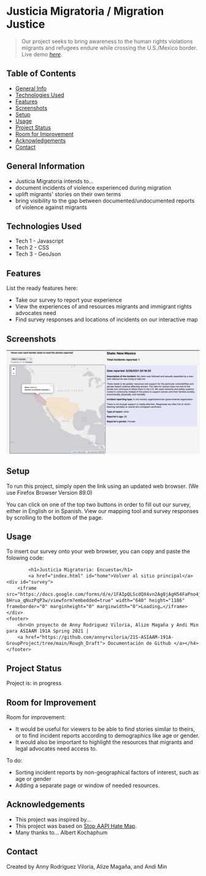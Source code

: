 # Justicia Migratoria / Migration Justice
> Our project seeks to bring awareness to the human rights violations migrants and refugees endure while crossing the U.S./Mexico border.
> Live demo [_here_](https://annyrviloria.github.io/21S-ASIAAM-191A-GroupProject/index.html). <!-- If you have the project hosted somewhere, include the link here. -->

## Table of Contents
* [General Info](#general-information)
* [Technologies Used](#technologies-used)
* [Features](#features)
* [Screenshots](#screenshots)
* [Setup](#setup)
* [Usage](#usage)
* [Project Status](#project-status)
* [Room for Improvement](#room-for-improvement)
* [Acknowledgements](#acknowledgements)
* [Contact](#contact)
<!-- * [License](#license) -->


## General Information
- Justicia Migratoria intends to...
- document incidents of violence experienced during migration
- uplift migrants' stories on their own terms
- bring visibility to the gap between documented/undocumented reports of violence against migrants
<!-- You don't have to answer all the questions - just the ones relevant to your project. -->


## Technologies Used
- Tech 1 - Javascript
- Tech 2 - CSS
- Tech 3 - GeoJson


## Features
List the ready features here:
- Take our survey to report your experience
- View the experiences of and resources migrants and immigrant rights advocates need
- Find survey responses and locations of incidents on our interactive map


## Screenshots
![Example screenshot](./screenshots/map_stories.png)
<!-- If you have screenshots you'd like to share, include them here. -->


## Setup
To run this project, simply open the link using an updated web browser. (We use Firefox Browser Version 89.0)

You can click on one of the top two buttons in order to fill out our survey, either in English or in Spanish.
View our mapping tool and survey responses by scrolling to the bottom of the page.


## Usage
To insert our survey onto your web browser, you can copy and paste the folowing code:

            <h1>Justicia Migratoria: Encuesta</h1> 
            <a href="index.html" id="home">Volver al sitio principal</a>
    <div id="survey">
        <iframe src="https://docs.google.com/forms/d/e/1FAIpQLScdQX4vn2Ag8jAgH54FaPno4jZRMnPnMw-bHrua_qNuzPqP3w/viewform?embedded=true" width="640" height="1186" frameborder="0" marginheight="0" marginwidth="0">Loading…</iframe>    </div>
    <footer>  
        <br>Un proyecto de Anny Rodriguez Viloria, Alize Magaña y Andi Min para ASIAAM 191A Spring 2021 |
        <a href="https://github.com/annyrviloria/21S-ASIAAM-191A-GroupProject/tree/main/Rough_Draft"> Documentación de Github </a></h4>
    </footer> 


## Project Status
Project is: in progress


## Room for Improvement


Room for improvement:
- It would be useful for viewers to be able to find stories similar to theirs, or to find incident reports according to demographics like age or gender.
- It would also be important to highlight the resources that migrants and legal advocates need access to.

To do:
- Sorting incident reports by non-geographical factors of interest, such as age or gender
- Adding a separate page or window of needed resources.


## Acknowledgements

- This project was inspired by...
- This project was based on [Stop AAPI Hate Map](http://www.hatecrimemap.com/covid).
- Many thanks to... Albert Kochaphum


## Contact
Created by Anny Rodriguez Viloria, Alize Magaña, and Andi Min


<!-- Optional -->
<!-- ## License -->
<!-- This project is open source and available under the [... License](). -->

<!-- You don't have to include all sections - just the one's relevant to your project -->
